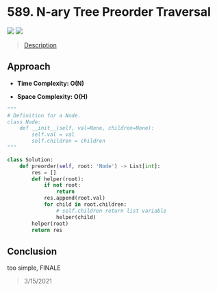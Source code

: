 # 589. N-ary Tree Preorder Traversal

![](https://img.shields.io/badge/Difficulty-Easy-%235cb85c)
![](https://img.shields.io/badge/topic-tree-critical)

> [Description](https://leetcode.com/problems/n-ary-tree-preorder-traversal/)


## Approach

- **Time Complexity: O(N)**

- **Space Complexity: O(H)**

```python
"""
# Definition for a Node.
class Node:
    def __init__(self, val=None, children=None):
        self.val = val
        self.children = children
"""

class Solution:
    def preorder(self, root: 'Node') -> List[int]:
        res = []
        def helper(root):
            if not root:
                return
            res.append(root.val)
            for child in root.children:
                # self.children return list variable
                helper(child)
        helper(root)
        return res
```

## Conclusion

too simple, FINALE

> 3/15/2021